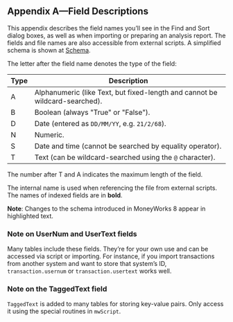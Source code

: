 ## Appendix A—Field Descriptions

This appendix describes the field names you’ll see in the Find and Sort dialog
boxes, as well as when importing or preparing an analysis report. The fields and
file names are also accessible from external scripts. A simplified schema is
shown at [Schema](moneyworks_appendix_simplified_schema.html#67931).

The letter after the field name denotes the type of the field:

| Type | Description                                                                 |
| ---- | --------------------------------------------------------------------------- |
| A    | Alphanumeric (like Text, but fixed-length and cannot be wildcard-searched). |
| B    | Boolean (always "True" or "False").                                         |
| D    | Date (entered as `DD/MM/YY`, e.g. `21/2/68`).                               |
| N    | Numeric.                                                                    |
| S    | Date and time (cannot be searched by equality operator).                    |
| T    | Text (can be wildcard-searched using the `@` character).                    |

The number after T and A indicates the maximum length of the field.

The internal name is used when referencing the file from external scripts. The
names of indexed fields are in **bold**.

**Note**: Changes to the schema introduced in MoneyWorks 8 appear in highlighted
text.

### Note on UserNum and UserText fields

Many tables include these fields. They’re for your own use and can be accessed
via script or importing. For instance, if you import transactions from another
system and want to store that system’s ID, `transaction.usernum` or
`transaction.usertext` works well.

### Note on the TaggedText field

`TaggedText` is added to many tables for storing key-value pairs. Only access it
using the special routines in `mwScript`.
